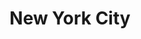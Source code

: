 ---
title:			"New York City"
post_path:	2016-12-01-new-york
date_start:	December 2016
metadata:
  - year: 2016
  - cities:
      - NYC
  - states:
      - New York
  - countries:
      - United States
  - continents:
      - North America
photos:
  - ext:    01.jpg
    class:  vertical
---